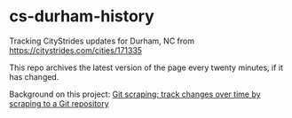 # cs-durham-history

Tracking CityStrides updates for Durham, NC from https://citystrides.com/cities/171335

This repo archives the latest version of the page every twenty minutes, if it has changed.

Background on this project: [Git scraping: track changes over time by scraping to a Git repository](https://simonwillison.net/2020/Oct/9/git-scraping/)
